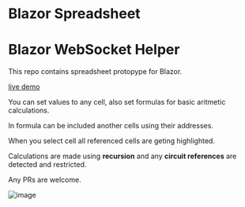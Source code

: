 # Blazor Spreadsheet


# Blazor WebSocket Helper


This repo contains spreadsheet protopype for Blazor.

[live demo](https://lupblazordemos.z13.web.core.windows.net/SpreadsheetPage)

You can set values to any cell, also set formulas for basic aritmetic calculations.

In formula can be included another cells using their addresses.

When you select cell all referenced cells are geting highlighted.

Calculations are made using **recursion** and any **circuit references** are detected and restricted.



Any PRs are welcome.

![image](https://raw.githubusercontent.com/Lupusa87/BlazorSpreadsheet/master/Spreadsheet.png)





